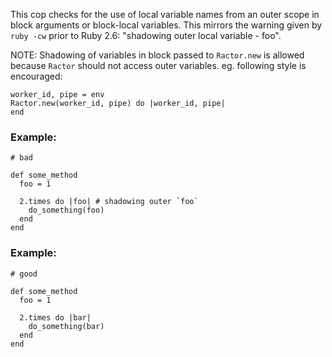 This cop checks for the use of local variable names from an outer scope
in block arguments or block-local variables. This mirrors the warning
given by `ruby -cw` prior to Ruby 2.6:
"shadowing outer local variable - foo".

NOTE: Shadowing of variables in block passed to `Ractor.new` is allowed
because `Ractor` should not access outer variables.
eg. following style is encouraged:

    worker_id, pipe = env
    Ractor.new(worker_id, pipe) do |worker_id, pipe|
    end

### Example:

    # bad

    def some_method
      foo = 1

      2.times do |foo| # shadowing outer `foo`
        do_something(foo)
      end
    end

### Example:

    # good

    def some_method
      foo = 1

      2.times do |bar|
        do_something(bar)
      end
    end